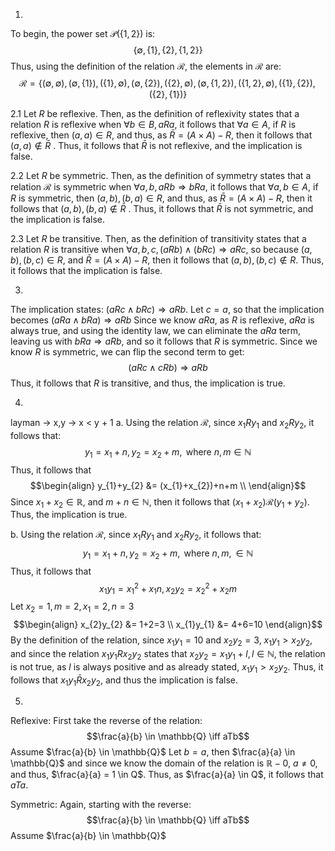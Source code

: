 1.
To begin, the power set $\mathcal{P}(\{ 1, 2 \})$ is: 
$$\{ \emptyset, \{ 1 \}, \{ 2 \}, \{ 1, 2 \} \}$$
Thus, using the definition of the relation $\mathcal{R}$, the elements in $\mathcal{R}$ are: 
$$\mathcal{R} = \{ (\emptyset, \emptyset), (\emptyset, \{ 1 \}), (\{ 1 \}, \emptyset), (\emptyset, \{ 2 \}), (\{ 2 \}, \emptyset) , (\emptyset, \{ 1, 2 \}), (\{ 1, 2 \}, \emptyset) , (\{ 1 \}, \{ 2 \}), (\{ 2 \}, \{ 1 \})\}$$

2.1
Let $R$ be reflexive. Then, as the definition of reflexivity states that a relation $R$ is reflexive when $\forall b \in B, a R a$, it follows that $\forall a \in A$, if $R$ is reflexive, then $(a, a) \in R$, and thus, as $\bar{R} = (A \times A) - R$, then it follows that $(a, a) \not\in \bar{R}$ .
Thus, it follows that $\bar{R}$ is not reflexive, and the implication is false.

2.2
Let $R$ be symmetric. Then, as the definition of symmetry states that a relation $\mathcal{R}$ is symmetric when $\forall a, b,  a R b \Rightarrow b Ra$, it follows that $\forall a,b \in A$, if $R$ is symmetric, then $(a, b), (b, a) \in R$, and thus, as $\bar{R} = (A \times A) - R$, then it follows that $(a, b), (b, a) \not\in \bar{R}$ .
Thus, it follows that $\bar{R}$ is not symmetric, and the implication is false.

2.3
Let $R$ be transitive. Then, as the definition of transitivity states that a relation $R$ is transitive when $\forall a, b, c, (a Rb) \land (bRc) \Rightarrow a Rc$, so because $(a, b), (b,c) \in R$, and $\bar{R} = (A \times A) - R$, then it follows that $(a, b), (b, c) \not\in R$. Thus, it follows that the implication is false.

3.
The implication states: $(aRc \land b Rc) \Rightarrow aRb$.
Let $c = a$, so that the implication becomes $(aRa \land bRa) \Rightarrow aRb$
Since we know $aRa$, as $R$ is reflexive, $aRa$ is always true, and using the identity law, we can eliminate the $aRa$ term, leaving us with $bRa \Rightarrow aRb$, and so it follows that $R$ is symmetric.
Since we know $R$ is symmetric, we can flip the second term to get:
$$(aRc \land cRb) \Rightarrow aRb$$
Thus, it follows that $R$ is transitive, and thus, the implication is true.

4.
layman -> x,y -> x < y + 1
a.
Using the relation $\mathcal{R}$, since $x_{1}Ry_{1}$ and $x_{2} R y_{2}$, it follows that: 
$$y_{1}=x_{1}+ n, y_{2} = x_{2} + m, \text{ where }n,m \in \mathbb{N}$$
Thus, it follows that
$$\begin{align}
y_{1}+y_{2} &= (x_{1}+x_{2})+n+m \\
\end{align}$$
Since $x_{1}+x_{2} \in \mathbb{R}$, and $m+n \in \mathbb{N}$, then it follows that $(x_{1}+x_{2}) \mathcal{R} (y_{1}+y_{2})$. Thus, the implication is true.

b.
Using the relation $\mathcal{R}$, since $x_{1}Ry_{1} \text{ and } x_{2} R y_{2}$, it follows that:
$$y_{1} = x_{1}+n, y_{2}=x_{2} + m, \text{ where } n, m, \in \mathbb{N}$$
Thus, it follows that 
$$x_{1}y_{1} = x_{1}^2+x_{1}n, x_{2}y_{2} = x_{2}^2+x_{2}m$$
Let $x_{2} = 1, m = 2, x_{1} = 2, n = 3$
$$\begin{align}
x_{2}y_{2} &= 1+2=3 \\
x_{1}y_{1} &= 4+6=10
\end{align}$$
By the definition of the relation, since $x_{1}y_{1} = 10$ and $x_{2}y_{2} = 3$, $x_{1}y_{1}>x_{2}y_{2}$, and since the relation $x_{1}y_{1}Rx_{2}y_{2}$ states that $x_{2}y_{2}=x_{1}y_{1}+l, l \in \mathbb{N}$, the relation is not true, as $l$ is always positive and as already stated, $x_{1}y_{1}>x_{2}y_{2}$. Thus, it follows that $x_{1}y_{1} \bar{R} x_{2}y_{2}$, and thus the implication is false.

5.
Reflexive:
First take the reverse of the relation:
$$\frac{a}{b} \in \mathbb{Q} \iff aTb$$
Assume $\frac{a}{b} \in \mathbb{Q}$
Let $b = a$, then $\frac{a}{a} \in \mathbb{Q}$
and since we know the domain of the relation is $\mathbb{R} - {0}$, $a \neq 0$, and thus, $\frac{a}{a} = 1 \in Q$. Thus, as $\frac{a}{a} \in Q$, it follows that $aTa$.

Symmetric:
Again, starting with the reverse:
$$\frac{a}{b} \in \mathbb{Q} \iff aTb$$
Assume $\frac{a}{b} \in \mathbb{Q}$
